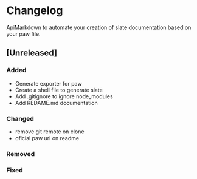 # Changelog

ApiMarkdown to automate your creation of slate documentation based on your paw file.

## [Unreleased]

### Added

- Generate exporter for paw
- Create a shell file to generate slate
- Add .gitignore to ignore node_modules
- Add REDAME.md documentation

### Changed

- remove git remote on clone
- oficial paw url on readme

### Removed

### Fixed
